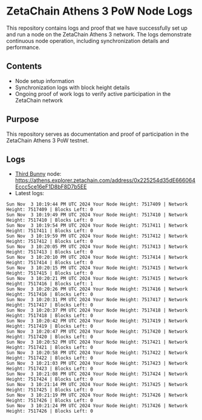 # ZetaChain Athens 3 PoW Node Logs
This repository contains logs and proof that we have successfully set up and run a node on the ZetaChain Athens 3 network. The logs demonstrate continuous node operation, including synchronization details and performance.

## Contents
- Node setup information
- Synchronization logs with block height details
- Ongoing proof of work logs to verify active participation in the ZetaChain network

## Purpose
This repository serves as documentation and proof of participation in the ZetaChain Athens 3 PoW testnet.

## Logs

- [Third Bunny](https://thirdbunny.xyz/) node: https://athens.explorer.zetachain.com/address/0x225254d35dE666064Eccc5ce16eF1D8bF8D7b5EE
- Latest logs:
```
Sun Nov  3 10:19:44 PM UTC 2024 Your Node Height: 7517409 | Network Height: 7517409 | Blocks Left: 0
Sun Nov  3 10:19:49 PM UTC 2024 Your Node Height: 7517410 | Network Height: 7517410 | Blocks Left: 0
Sun Nov  3 10:19:54 PM UTC 2024 Your Node Height: 7517411 | Network Height: 7517411 | Blocks Left: 0
Sun Nov  3 10:19:59 PM UTC 2024 Your Node Height: 7517412 | Network Height: 7517412 | Blocks Left: 0
Sun Nov  3 10:20:05 PM UTC 2024 Your Node Height: 7517413 | Network Height: 7517413 | Blocks Left: 0
Sun Nov  3 10:20:10 PM UTC 2024 Your Node Height: 7517414 | Network Height: 7517414 | Blocks Left: 0
Sun Nov  3 10:20:15 PM UTC 2024 Your Node Height: 7517415 | Network Height: 7517415 | Blocks Left: 0
Sun Nov  3 10:20:21 PM UTC 2024 Your Node Height: 7517415 | Network Height: 7517416 | Blocks Left: 1
Sun Nov  3 10:20:26 PM UTC 2024 Your Node Height: 7517416 | Network Height: 7517416 | Blocks Left: 0
Sun Nov  3 10:20:31 PM UTC 2024 Your Node Height: 7517417 | Network Height: 7517417 | Blocks Left: 0
Sun Nov  3 10:20:37 PM UTC 2024 Your Node Height: 7517418 | Network Height: 7517418 | Blocks Left: 0
Sun Nov  3 10:20:42 PM UTC 2024 Your Node Height: 7517419 | Network Height: 7517419 | Blocks Left: 0
Sun Nov  3 10:20:47 PM UTC 2024 Your Node Height: 7517420 | Network Height: 7517420 | Blocks Left: 0
Sun Nov  3 10:20:52 PM UTC 2024 Your Node Height: 7517421 | Network Height: 7517421 | Blocks Left: 0
Sun Nov  3 10:20:58 PM UTC 2024 Your Node Height: 7517422 | Network Height: 7517422 | Blocks Left: 0
Sun Nov  3 10:21:03 PM UTC 2024 Your Node Height: 7517423 | Network Height: 7517423 | Blocks Left: 0
Sun Nov  3 10:21:08 PM UTC 2024 Your Node Height: 7517424 | Network Height: 7517424 | Blocks Left: 0
Sun Nov  3 10:21:14 PM UTC 2024 Your Node Height: 7517425 | Network Height: 7517425 | Blocks Left: 0
Sun Nov  3 10:21:19 PM UTC 2024 Your Node Height: 7517426 | Network Height: 7517426 | Blocks Left: 0
Sun Nov  3 10:21:24 PM UTC 2024 Your Node Height: 7517426 | Network Height: 7517426 | Blocks Left: 0
```
